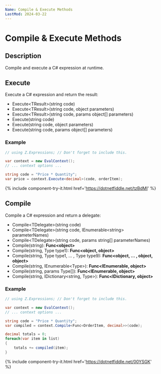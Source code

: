 ```yaml
---
Name: Compile & Execute Methods
LastMod: 2024-03-22
---
```


# Compile & Execute Methods

## Description
Compile and execute a C# expression at runtime.

## Execute
Execute a C# expression and return the result: 

- Execute&lt;TResult&gt;(string code)
- Execute&lt;TResult&gt;(string code, object parameters)
- Execute&lt;TResult&gt;(string code, params object[] parameters)
- Execute(string code)
- Execute(string code, object parameters)
- Execute(string code, params object[] parameters)

### Example
```csharp
// using Z.Expressions; // Don't forget to include this.

var context = new EvalContext();
// ... context options ...

string code = "Price * Quantity";
var price = context.Execute<decimal>(code, orderItem);
```
{% include component-try-it.html href='https://dotnetfiddle.net/tzBdMI' %}

## Compile
Compile a C# expression and return a delegate: 

- Compile&lt;TDelegate&gt;(string code)
- Compile&lt;TDelegate&gt;(string code, IEnumerable&lt;string&gt; parameterNames)
- Compile&lt;TDelegate&gt;(string code, params string[] parameterNames)
- Compile(string): **Func&lt;object&gt;**
- Compile(string, Type type1): **Func&lt;object, object&gt;**
- Compile(string, Type type1, ... , Type type9): **Func&lt;object, ... , object, object&gt;**
- Compile(string, IEnumerable&lt;Type&gt;): **Func&lt;IEnumerable, object&gt;**
- Compile(string, params Type[]): **Func&lt;IEnumerable, object&gt;**
- Compile(string, IDictionary&lt;string, Type&gt;): **Func&lt;IDictionary, object&gt;**

### Example
```csharp
// using Z.Expressions; // Don't forget to include this.

var context = new EvalContext();
// ... context options ...

string code = "Price * Quantity";
var compiled = context.Compile<Func<OrderItem, decimal>>(code);

decimal totals = 0;
foreach(var item in list)
{
    totals += compiled(item);
}
```
{% include component-try-it.html href='https://dotnetfiddle.net/00YSGK' %}
